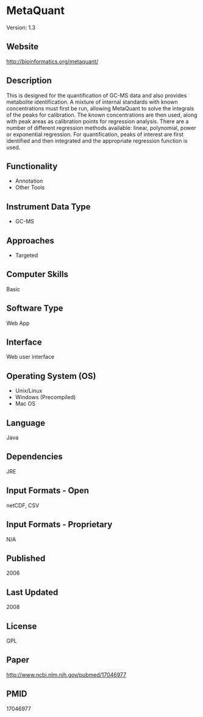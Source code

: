 # MetaQuant
Version: 1.3

## Website
http://bioinformatics.org/metaquant/

## Description
This is designed for the quantification of GC-MS data and also provides metabolite identification. A mixture of internal standards with known concentrations must first be run, allowing MetaQuant to solve the integrals of the peaks for calibration. The known concentrations are then used, along with peak areas as calibration points for regression analysis. There are a number of different regression methods available: linear, polynomial, power or exponential regression. For quantification, peaks of interest are first identified and then integrated and the appropriate regression function is used.

## Functionality
- Annotation
- Other Tools

## Instrument Data Type
- GC-MS

## Approaches
- Targeted

## Computer Skills
Basic

## Software Type
Web App

## Interface
Web user interface

## Operating System (OS)
- Unix/Linux
- Windows (Precompiled)
- Mac OS

## Language
Java

## Dependencies
JRE

## Input Formats - Open
netCDF, CSV

## Input Formats - Proprietary
N/A

## Published
2006

## Last Updated
2008

## License
GPL

## Paper
http://www.ncbi.nlm.nih.gov/pubmed/17046977

## PMID
17046977
